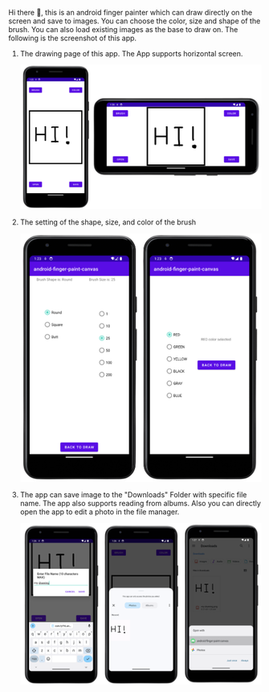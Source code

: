 Hi there 👋, this is an android finger painter which can draw directly on the screen and save to images. You can choose the color, size and shape of the brush. You can also load existing images as the base to draw on. The following is the screenshot of this app. 





1. The drawing page of this app. The App supports horizontal screen.
   
   
   
   
   ![b.png](imgs/b.png)
   
   



2. The setting of the shape, size, and color of the brush
   
   ![a.png](imgs/a.png)



3. The app can save image to the "Downloads" Folder with specific file name. The app also supports reading from albums. Also you can directly open the app to edit a photo in the file manager. 
   
   ![c.png](imgs/c.png)


